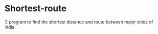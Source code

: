 # Shortest-route
C program to find the shortest distance and route between major cities of    India
